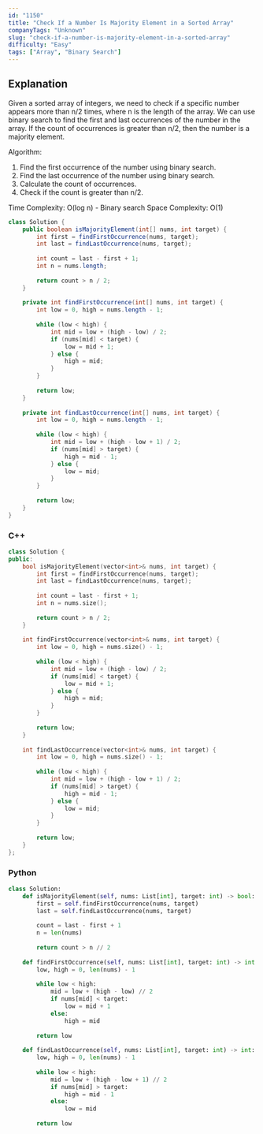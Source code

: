 ```yaml
---
id: "1150"
title: "Check If a Number Is Majority Element in a Sorted Array"
companyTags: "Unknown"
slug: "check-if-a-number-is-majority-element-in-a-sorted-array"
difficulty: "Easy"
tags: ["Array", "Binary Search"]
---
```


## Explanation

Given a sorted array of integers, we need to check if a specific number appears more than n/2 times, where n is the length of the array. We can use binary search to find the first and last occurrences of the number in the array. If the count of occurrences is greater than n/2, then the number is a majority element.

Algorithm:
1. Find the first occurrence of the number using binary search.
2. Find the last occurrence of the number using binary search.
3. Calculate the count of occurrences.
4. Check if the count is greater than n/2.

Time Complexity: O(log n) - Binary search
Space Complexity: O(1)

```java
class Solution {
    public boolean isMajorityElement(int[] nums, int target) {
        int first = findFirstOccurrence(nums, target);
        int last = findLastOccurrence(nums, target);
        
        int count = last - first + 1;
        int n = nums.length;
        
        return count > n / 2;
    }
    
    private int findFirstOccurrence(int[] nums, int target) {
        int low = 0, high = nums.length - 1;
        
        while (low < high) {
            int mid = low + (high - low) / 2;
            if (nums[mid] < target) {
                low = mid + 1;
            } else {
                high = mid;
            }
        }
        
        return low;
    }
    
    private int findLastOccurrence(int[] nums, int target) {
        int low = 0, high = nums.length - 1;
        
        while (low < high) {
            int mid = low + (high - low + 1) / 2;
            if (nums[mid] > target) {
                high = mid - 1;
            } else {
                low = mid;
            }
        }
        
        return low;
    }
}
```

### C++

```cpp
class Solution {
public:
    bool isMajorityElement(vector<int>& nums, int target) {
        int first = findFirstOccurrence(nums, target);
        int last = findLastOccurrence(nums, target);
        
        int count = last - first + 1;
        int n = nums.size();
        
        return count > n / 2;
    }
    
    int findFirstOccurrence(vector<int>& nums, int target) {
        int low = 0, high = nums.size() - 1;
        
        while (low < high) {
            int mid = low + (high - low) / 2;
            if (nums[mid] < target) {
                low = mid + 1;
            } else {
                high = mid;
            }
        }
        
        return low;
    }
    
    int findLastOccurrence(vector<int>& nums, int target) {
        int low = 0, high = nums.size() - 1;
        
        while (low < high) {
            int mid = low + (high - low + 1) / 2;
            if (nums[mid] > target) {
                high = mid - 1;
            } else {
                low = mid;
            }
        }
        
        return low;
    }
};
```

### Python

```python
class Solution:
    def isMajorityElement(self, nums: List[int], target: int) -> bool:
        first = self.findFirstOccurrence(nums, target)
        last = self.findLastOccurrence(nums, target)
        
        count = last - first + 1
        n = len(nums)
        
        return count > n // 2
    
    def findFirstOccurrence(self, nums: List[int], target: int) -> int:
        low, high = 0, len(nums) - 1
        
        while low < high:
            mid = low + (high - low) // 2
            if nums[mid] < target:
                low = mid + 1
            else:
                high = mid
                
        return low
    
    def findLastOccurrence(self, nums: List[int], target: int) -> int:
        low, high = 0, len(nums) - 1
        
        while low < high:
            mid = low + (high - low + 1) // 2
            if nums[mid] > target:
                high = mid - 1
            else:
                low = mid
                
        return low
```